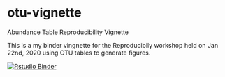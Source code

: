 # otu-vignette
Abundance Table Reproducibility Vignette

This is a my binder vingnette for the Reproducibily workshop held on Jan 22nd, 2020 using OTU tables to generate figures.

[![Rstudio Binder](https://mybinder.org/badge_logo.svg)](https://mybinder.org/v2/gh/UW-Madison-DataScience/otu-vignette/main?urlpath=rstudio)


